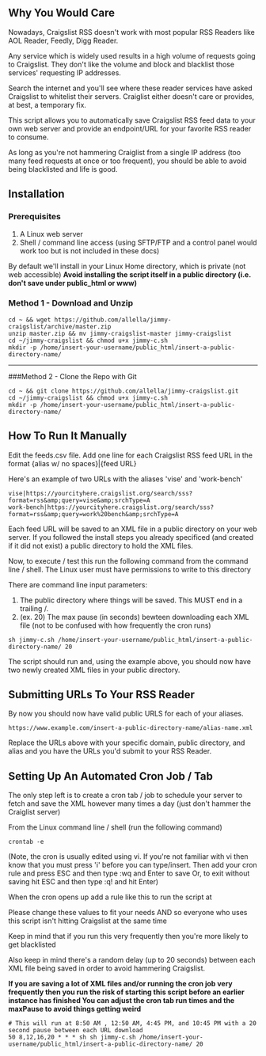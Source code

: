 ## Why You Would Care

Nowadays, Craigslist RSS doesn't work with most popular RSS Readers like
AOL Reader, Feedly, Digg Reader.

Any service which is widely used results in a high volume of requests going to Craigslist. They don't like the volume and block and blacklist those services' requesting IP addresses.

Search the internet and you'll see where these reader services have asked Craigslist to whitelist
their servers. Craiglist either doesn't care or provides, at best, a temporary fix.

This script allows you to automatically save Craigslist RSS feed data to your own web server and provide an endpoint/URL for your favorite RSS reader to consume.

As long as you're not hammering Craiglist from a single IP address (too many feed requests at once or too frequent), you
should be able to avoid being blacklisted and life is good.

## Installation

### Prerequisites

1.  A Linux web server
2.  Shell / command line access (using SFTP/FTP and a control panel would work too but is not included in these docs)

By default we'll install in your Linux Home directory, which is private (not web accessible)
**Avoid installing the script itself in a public directory (i.e. don't save under public_html or www)** 

### Method 1 - Download and Unzip
```
cd ~ && wget https://github.com/allella/jimmy-craigslist/archive/master.zip
unzip master.zip && mv jimmy-craigslist-master jimmy-craigslist
cd ~/jimmy-craigslist && chmod u+x jimmy-c.sh
mkdir -p /home/insert-your-username/public_html/insert-a-public-directory-name/
```
----------------------------------------------------------------------------
###Method 2 - Clone the Repo with Git
```
cd ~ && git clone https://github.com/allella/jimmy-craigslist.git
cd ~/jimmy-craigslist && chmod u+x jimmy-c.sh
mkdir -p /home/insert-your-username/public_html/insert-a-public-directory-name/
```

## How To Run It Manually

Edit the feeds.csv file.
Add one line for each Craigslist RSS feed URL in the format {alias w/ no spaces}|{feed URL}

Here's an example of two URLs with the aliases 'vise' and 'work-bench'
```
vise|https://yourcityhere.craigslist.org/search/sss?format=rss&amp;query=vise&amp;srchType=A
work-bench|https://yourcityhere.craigslist.org/search/sss?format=rss&amp;query=work%20bench&amp;srchType=A
```
Each feed URL will be saved to an XML file in a public directory on your web server.
If you followed the install steps you already specificed (and created if it did not exist)
a public directory to hold the XML files.

Now, to execute / test this run the following command from the command line / shell. The Linux user must have
permissions to write to this directory

There are command line input parameters:

1.  The public directory where things will be saved. This MUST end in a trailing /.
2.  (ex. 20) The max pause (in seconds) bewteen downloading each XML file (not to be confused with how frequently the cron runs)

```
sh jimmy-c.sh /home/insert-your-username/public_html/insert-a-public-directory-name/ 20
```

The script should run and, using the example above, you should now have two newly created
XML files in your public directory. 

## Submitting URLs To Your RSS Reader
By now you should now have valid public URLS for each of your aliases.

```
https://www.example.com/insert-a-public-directory-name/alias-name.xml
```

Replace the URLs above with your specific domain, public directory, and alias and you have
the URLs you'd submit to your RSS Reader.

## Setting Up An Automated Cron Job / Tab 

The only step left is to create a cron tab / job to schedule your server to fetch and save
the XML however many times a day (just don't hammer the Craiglist server)

From the Linux command line / shell (run the following command)

```
crontab -e
```

(Note, the cron is usually edited using vi. If you're not familiar with vi then know that
 you must press 'i' before you can type/insert. Then add your cron rule and press ESC and
 then type :wq and Enter to save Or, to exit without saving hit ESC and then type :q! and hit Enter)

When the cron opens up add a rule like this to run the script at

Please change these values to fit your needs AND so everyone who uses this script
isn't hitting Craigslist at the same time

Keep in mind that if you run this very frequently then you're more likely to get blacklisted

Also keep in mind there's a random delay (up to 20 seconds) between each XML file being saved
in order to avoid hammering Craigslist.

**If you are saving a lot of XML files and/or running the cron job very frequently then
you run the risk of starting this script before an earlier instance has finished
You can adjust the cron tab run times and the maxPause to avoid things getting weird**

```
# This will run at 8:50 AM , 12:50 AM, 4:45 PM, and 10:45 PM with a 20 second pause between each URL download
50 8,12,16,20 * * * sh sh jimmy-c.sh /home/insert-your-username/public_html/insert-a-public-directory-name/ 20
```
